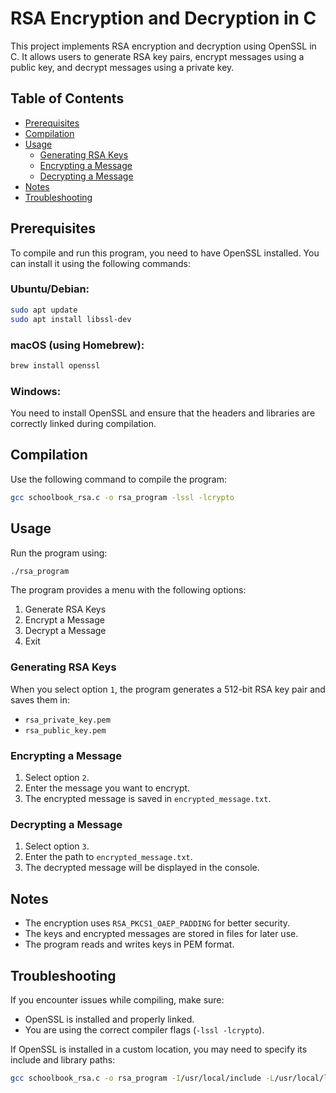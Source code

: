 # RSA Encryption and Decryption in C

This project implements RSA encryption and decryption using OpenSSL in C. It allows users to generate RSA key pairs, encrypt messages using a public key, and decrypt messages using a private key.

## Table of Contents
- [Prerequisites](#prerequisites)
- [Compilation](#compilation)
- [Usage](#usage)
  - [Generating RSA Keys](#generating-rsa-keys)
  - [Encrypting a Message](#encrypting-a-message)
  - [Decrypting a Message](#decrypting-a-message)
- [Notes](#notes)
- [Troubleshooting](#troubleshooting)

## Prerequisites

To compile and run this program, you need to have OpenSSL installed. You can install it using the following commands:

### Ubuntu/Debian:
```sh
sudo apt update
sudo apt install libssl-dev
```

### macOS (using Homebrew):
```sh
brew install openssl
```

### Windows:
You need to install OpenSSL and ensure that the headers and libraries are correctly linked during compilation.

## Compilation

Use the following command to compile the program:
```sh
gcc schoolbook_rsa.c -o rsa_program -lssl -lcrypto
```

## Usage

Run the program using:
```sh
./rsa_program
```

The program provides a menu with the following options:
1. Generate RSA Keys
2. Encrypt a Message
3. Decrypt a Message
4. Exit

### Generating RSA Keys
When you select option `1`, the program generates a 512-bit RSA key pair and saves them in:
- `rsa_private_key.pem`
- `rsa_public_key.pem`

### Encrypting a Message
1. Select option `2`.
2. Enter the message you want to encrypt.
3. The encrypted message is saved in `encrypted_message.txt`.

### Decrypting a Message
1. Select option `3`.
2. Enter the path to `encrypted_message.txt`.
3. The decrypted message will be displayed in the console.

## Notes
- The encryption uses `RSA_PKCS1_OAEP_PADDING` for better security.
- The keys and encrypted messages are stored in files for later use.
- The program reads and writes keys in PEM format.

## Troubleshooting
If you encounter issues while compiling, make sure:
- OpenSSL is installed and properly linked.
- You are using the correct compiler flags (`-lssl -lcrypto`).

If OpenSSL is installed in a custom location, you may need to specify its include and library paths:
```sh
gcc schoolbook_rsa.c -o rsa_program -I/usr/local/include -L/usr/local/lib -lssl -lcrypto
```
